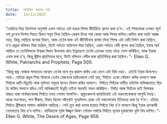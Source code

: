```yaml
---
title:  অতিৰিক্ত অধ্যয়ন পাঠ
date:   14/11/2025
---
```


“মোচিয়ে দিয়া নিৰ্দেশনা অনুসৰি এবাল পৰ্বতত এটা ডাঙৰ শিলৰ কীৰ্ত্তিচিহ্ন স্থাপন কৰা হ’ল। এই শিলবোৰৰ ওপৰত পূৰ্বে বগা চুণেৰে লিপাৰ পিছত বিধান সমূহ লিখা হৈছিল-কেৱল চিনয় পৰা কোৱা আৰু শিলৰ ফলিত খোদিত কৰা দহটা আজ্ঞা নহয়, কিন্তু মোচিয়ে বনোৱা বিধান, আৰু তেওঁৰ দ্বাৰা এই কীৰ্ত্তিচিহ্নৰ কাষত লিখা শিলৰ এটা বেদী নিৰ্মাণ কৰা হৈছিল, য’ত প্ৰভুক বলিদান দিয়া হৈছিল, যিটো পৰ্বতত অভিশাপ দিয়া হৈছিল, এবাল পৰ্বতত বেদী স্থাপন কৰা হৈছিল, ইয়াৰ অৰ্থ আছিল যে তেওঁবিলাকে ঈশ্বৰৰ বিধান উলংঘাৰ বাবে ইস্ৰায়েলে তেওঁৰ ক্ৰোধক ন্যায্য ভাৱে ভোগ কৰিছিল, আৰু ইয়াক এবাৰ কৰা হ’ব, কিন্তু খ্ৰীষ্টৰ প্ৰায়শ্চিত্তৰ বাবে, যিটো বলিদান বেদীৰ দ্বাৰা প্ৰতিনিধিত্ব কৰা হৈছিল।”- Ellen G. White, Patriarchs and Prophets, Page 500.

“কিন্তু প্ৰভু ভোজৰ সময়তহে মাম্বোন তেওঁৰ বাবে দুখ প্ৰকাশ কৰিব এয়া তেনে এটা বিধি নহয়। এইটো ইয়াৰ উদ্দেশ্যও নহয়। যেতিয়া প্ৰভুৰ শিষ্য বিলাকে তেওঁৰ মেজখনৰ চাৰিওকাষে গোট খায়, সিহঁতে একো সোঁৱৰণ কৰিব নালাগে আৰু সিহঁতৰ ত্ৰুটি-বিচ্যুতি আৰু দুৰ্বলতা সমূহৰ বাবেও বিলাপ কৰিব নালাগে। সিহঁতে সিহঁতৰ অতীত ধৰ্মটোৰ অভিজ্ঞতাতে স্থিৰ হৈ থাকিব নালাগে যদিও সেই অভিজ্ঞতাই উন্নতি নাইবা অৱনতি সাধন কৰিছিল। সিহঁত আৰু সিহঁতৰ ভাই বিলাকৰ মাজত থকা পাৰ্থক্যবোৰক সিহঁতে মনত পেলাব নালাগিব। প্ৰস্তুতকৰণৰ কাৰ্যটোৱেই এই সকলোবোৰকে আগুৰি লৈছে। আত্ম-সংশোধন, পাপ স্বীকাৰ, বিবাদ বিভেদ আঁতৰাই পুনঃমিলন হোৱা এই সকলোবোৰ ইতিমধ্যে কৰা হৈ গ’ল। এতিয়া সিহঁতে খ্ৰীষ্টকহে সাক্ষাৎ কৰিবলৈ আহিছে। সেই ক্ৰুচ কাঠ ডালৰ ছায়াত সিহঁতে থিয় হ’ব নালাগে কিন্তু ইয়াৰ ত্ৰাণকাৰী পোহৰতহে থিয় হ’ব লাগিব। ধাৰ্মিকতাৰ সূৰ্যৰ উজ্জ্বল কিৰণ সোমাব পৰাকৈ সিহঁতে হৃদয়ৰ দুৱাৰবোৰ খুলি দিব লাগিব।”- Ellen G. White, The Desire of Ages, Page 659.